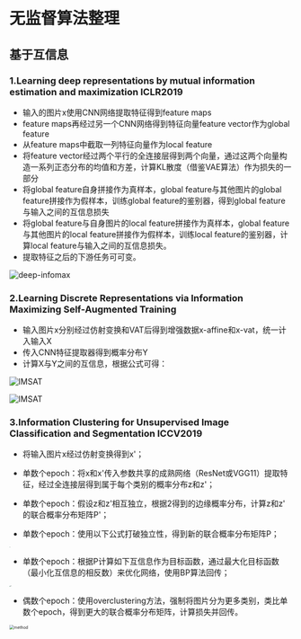 # 无监督算法整理

## 基于互信息

### 1.Learning deep representations by mutual information estimation and maximization ICLR2019

- 输入的图片x使用CNN网络提取特征得到feature maps
- feature maps再经过另一个CNN网络得到特征向量feature vector作为global feature
- 从feature maps中截取一列特征向量作为local feature
- 将feature vector经过两个平行的全连接层得到两个向量，通过这两个向量构造一系列正态分布的均值和方差，计算KL散度（借鉴VAE算法）作为损失的一部分
- 将global feature自身拼接作为真样本，global feature与其他图片的global feature拼接作为假样本，训练global feature的鉴别器，得到global feature与输入之间的互信息损失
- 将global feature与自身图片的local feature拼接作为真样本，global feature与其他图片的local feature拼接作为假样本，训练local feature的鉴别器，计算local feature与输入之间的互信息损失。
- 提取特征之后的下游任务可可变。

![deep-infomax](http://mengxiangjie12138-images.oss-cn-beijing.aliyuncs.com/Deep-infoMax-method.png)

### 2.Learning Discrete Representations via Information Maximizing Self-Augmented Training

- 输入图片x分别经过仿射变换和VAT后得到增强数据x-affine和x-vat，统一计入输入X
- 传入CNN特征提取器得到概率分布Y
- 计算X与Y之间的互信息，根据公式可得：

![IMSAT](http://mengxiangjie12138-images.oss-cn-beijing.aliyuncs.com/IMSAT-f.png)

![IMSAT](http://mengxiangjie12138-images.oss-cn-beijing.aliyuncs.com/IMSAT-method.png)

### 3.Information Clustering for Unsupervised Image Classification and Segmentation  ICCV2019

- 将输入图片x经过仿射变换得到x'；

- 单数个epoch：将x和​x'传入参数共享的成熟网络（ResNet或VGG11）提取特征，经过全连接层得到属于每个类别的概率分布z​和​z'​；

- 单数个epoch：假设z​和​z'​相互独立，根据2得到的边缘概率分布，计算z和z'​的联合概率分布矩阵​P'​；

- 单数个epoch：使用以下公式打破独立性，得到新的联合概率分布矩阵P​；

<img src="https://mengxiangjie12138-images.oss-cn-beijing.aliyuncs.com/IIC-1.png" alt="IIC1" style="zoom:5%;" />

- 单数个epoch：根据P​计算如下互信息作为目标函数，通过最大化目标函数（最小化互信息的相反数）来优化网络，使用BP算法回传；

<img src="https://mengxiangjie12138-images.oss-cn-beijing.aliyuncs.com/IIC-2.png" alt="IIC2" style="zoom:10%;" />

- 偶数个epoch：使用overclustering方法，强制将图片分为更多类别，类比单数个epoch，得到更大的联合概率分布矩阵，计算损失并回传。

 <img src="http://mengxiangjie12138-images.oss-cn-beijing.aliyuncs.com/IIC-method.png" alt="method" style="zoom:50%;" />



















